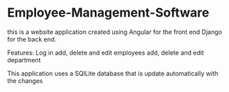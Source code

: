 # Employee-Management-Software
this is a website application created using Angular for the front end
Django for the back end.

Features:
  Log in
  add, delete and edit employees
  add, delete and edit department
  
This application uses a SQlLite database that is update automatically with
the changes
